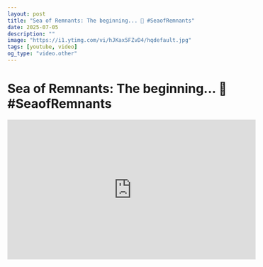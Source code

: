 ```yaml
---
layout: post
title: "Sea of Remnants: The beginning... 🌊 #SeaofRemnants"
date: 2025-07-05
description: ""
image: "https://i1.ytimg.com/vi/hJKax5FZvD4/hqdefault.jpg"
tags: [youtube, video]
og_type: "video.other"
---
```


<script type="application/ld+json">
{
  "@context": "http://schema.org",
  "@type": "VideoObject",
  "name": "Sea of Remnants: The beginning... \ud83c\udf0a #SeaofRemnants",
  "description": "",
  "thumbnailUrl": "https://i1.ytimg.com/vi/hJKax5FZvD4/hqdefault.jpg",
  "uploadDate": "2025-07-05T00:25:29",
  "embedUrl": "https://www.youtube.com/embed/hJKax5FZvD4",
  "publisher": {
    "@type": "Person",
    "name": "Celo Zaga"
  },
  "mainEntityOfPage": {
    "@type": "WebPage",
    "@id": "https://celozaga.github.io/2025/07/05/sea-of-remnants:-the-beginning...-\ud83c\udf0a-#seaofremnants-hJKax5FZvD4.html"
  },
  "duration": "PT0M0S"
}
</script>

<script type="application/ld+json">
{
  "@context": "http://schema.org",
  "@type": "BlogPosting",
  "headline": "Sea of Remnants: The beginning... \ud83c\udf0a #SeaofRemnants",
  "image": "https://i1.ytimg.com/vi/hJKax5FZvD4/hqdefault.jpg",
  "publisher": {
    "@type": "Person",
    "name": "Celo Zaga"
  },
  "url": "https://celozaga.github.io/2025/07/05/sea-of-remnants:-the-beginning...-\ud83c\udf0a-#seaofremnants-hJKax5FZvD4.html",
  "datePublished": "2025-07-05T00:25:29",
  "dateCreated": "2025-07-05T00:25:29",
  "dateModified": "2025-07-05T00:25:29",
  "description": "",
  "author": {
    "@type": "Person",
    "name": "Celo Zaga"
  },
  "mainEntityOfPage": {
    "@type": "WebPage",
    "@id": "https://celozaga.github.io/2025/07/05/sea-of-remnants:-the-beginning...-\ud83c\udf0a-#seaofremnants-hJKax5FZvD4.html"
  }
}
</script>

<h1 class="youtube-post-title">Sea of Remnants: The beginning... 🌊 #SeaofRemnants</h1>

<iframe width="560" height="315" src="https://www.youtube.com/embed/hJKax5FZvD4" class="youtube-post-embed" frameborder="0" allowfullscreen></iframe>

<p class="youtube-post-description"></p>
